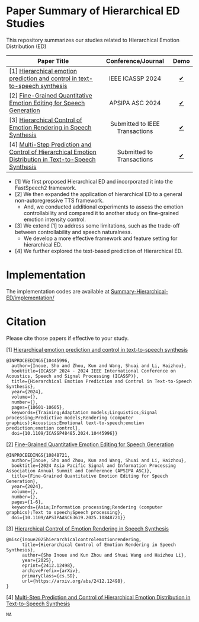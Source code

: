 # Paper Summary of Hierarchical ED Studies
This repository summarizes our studies related to Hierarchical Emotion Distribution (ED)

Paper Title                                                                                 | Conference/Journal                             | Demo                                      
------------------                                                                          | :----------------------------------:|:----------------------------------------------:
[1] [Hierarchical emotion prediction and control in text-to-speech synthesis](https://arxiv.org/abs/2405.09171)                   | IEEE ICASSP 2024                    | [✔︎](https://shinshoji01.github.io/Text-Sequential-ED-Demo/) |
[2] [Fine-Grained Quantitative Emotion Editing for Speech Generation](https://arxiv.org/abs/2403.02002)                           | APSIPA ASC 2024                     | [✔︎](https://shinshoji01.github.io/Hierarchical-ED-Demo/) |
[3] [Hierarchical Control of Emotion Rendering in Speech Synthesis](https://arxiv.org/abs/2412.12498)                             | Submitted to IEEE Transactions      | [✔︎](https://shinshoji01.github.io/HED-Demo/)  |
[4] [Multi-Step Prediction and Control of Hierarchical Emotion Distribution in Text-to-Speech Synthesis]() | Submitted to Transactions       | [✔︎](https://shinshoji01.github.io/multi-step-prediction-HED/)  |


- [1] We first proposed Hierarchical ED and incorporated it into the FastSpeech2 framework.
- [2] We then expanded the application of hierarchical ED to a general non-autoregressive TTS framework.
    - And, we conducted additional experiments to assess the emotion controllability and compared it to another study on fine-grained emotion intensity control.
- [3] We extend [1] to address some limitations, such as the trade-off between controllability and speech naturalness. 
    - We develop a more effective framework and feature setting for hierarchical ED.
- [4] We further explored the text-based prediction of Hierarchical ED.

# Implementation
The implementation codes are available at [Summary-Hierarchical-ED/implementation/]([https://github.com/shinshoji01/Summary-Hierarchical-ED/implementation](https://github.com/shinshoji01/Summary-Hierarchical-ED/tree/main/implementation))

# Citation
Please cite those papers if effective to your study.

[1] [Hierarchical emotion prediction and control in text-to-speech synthesis](https://arxiv.org/abs/2405.09171)
```
@INPROCEEDINGS{10445996,
  author={Inoue, Sho and Zhou, Kun and Wang, Shuai and Li, Haizhou},
  booktitle={ICASSP 2024 - 2024 IEEE International Conference on Acoustics, Speech and Signal Processing (ICASSP)}, 
  title={Hierarchical Emotion Prediction and Control in Text-to-Speech Synthesis}, 
  year={2024},
  volume={},
  number={},
  pages={10601-10605},
  keywords={Training;Adaptation models;Linguistics;Signal processing;Predictive models;Rendering (computer graphics);Acoustics;Emotional text-to-speech;emotion prediction;emotion control},
  doi={10.1109/ICASSP48485.2024.10445996}}
```
[2] [Fine-Grained Quantitative Emotion Editing for Speech Generation](https://arxiv.org/abs/2403.02002)
```
@INPROCEEDINGS{10848721,
  author={Inoue, Sho and Zhou, Kun and Wang, Shuai and Li, Haizhou},
  booktitle={2024 Asia Pacific Signal and Information Processing Association Annual Summit and Conference (APSIPA ASC)}, 
  title={Fine-Grained Quantitative Emotion Editing for Speech Generation}, 
  year={2024},
  volume={},
  number={},
  pages={1-6},
  keywords={Asia;Information processing;Rendering (computer graphics);Text to speech;Speech processing},
  doi={10.1109/APSIPAASC63619.2025.10848721}}
```

[3] [Hierarchical Control of Emotion Rendering in Speech Synthesis](https://arxiv.org/abs/2412.12498)
```
@misc{inoue2025hierarchicalcontrolemotionrendering,
      title={Hierarchical Control of Emotion Rendering in Speech Synthesis}, 
      author={Sho Inoue and Kun Zhou and Shuai Wang and Haizhou Li},
      year={2025},
      eprint={2412.12498},
      archivePrefix={arXiv},
      primaryClass={cs.SD},
      url={https://arxiv.org/abs/2412.12498}, 
}
```
[4] [Multi-Step Prediction and Control of Hierarchical Emotion Distribution in Text-to-Speech Synthesis]()
```
NA
```

